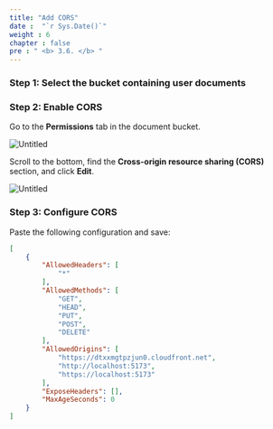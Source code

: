 ```yaml
---
title: "Add CORS"
date :  "`r Sys.Date()`" 
weight : 6
chapter : false
pre : " <b> 3.6. </b> "
---
```


### Step 1: Select the bucket containing user documents

### Step 2: Enable CORS

Go to the **Permissions** tab in the document bucket.

![Untitled](/images/S3%201e967f97bd6b44cb87a6ba7401452fde/image.png)

Scroll to the bottom, find the **Cross-origin resource sharing (CORS)** section, and click **Edit**.

![Untitled](/images/S3%201e967f97bd6b44cb87a6ba7401452fde/image%201.png)

### Step 3: Configure CORS

Paste the following configuration and save:
```json
[
    {
        "AllowedHeaders": [
            "*"
        ],
        "AllowedMethods": [
            "GET",
            "HEAD",
            "PUT",
            "POST",
            "DELETE"
        ],
        "AllowedOrigins": [
            "https://dtxxmgtpzjun0.cloudfront.net",
            "http://localhost:5173",
            "https://localhost:5173"
        ],
        "ExposeHeaders": [],
        "MaxAgeSeconds": 0
    }
]
```